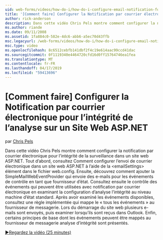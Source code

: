 ```yaml
---
uid: web-forms/videos/how-do-i/how-do-i-configure-email-notification-for-health-monitoring-on-an-aspnet-web-site
title: '[Comment faire] Configurer la Notification par courrier électronique pour la surveillance de l’intégrité sur un Site Web ASP.NET | Microsoft Docs'
author: rick-anderson
description: Dans cette vidéo Chris Pels montre comment configurer la notification par courrier électronique pour l’intégrité de la surveillance dans un site web ASP.NET. Tout d’abord, consultez Comment configurer l’envoi de e...
ms.author: riande
ms.date: 09/11/2008
ms.assetid: 1fa884c0-582e-4dc6-abb6-a5ec70d43ffb
msc.legacyurl: /web-forms/videos/how-do-i/how-do-i-configure-email-notification-for-health-monitoring-on-an-aspnet-web-site
msc.type: video
ms.openlocfilehash: 8c6512cebfb141dbf2f4c19e614aac99ccd41dac
ms.sourcegitcommit: 0f1119340e4464720cfd16d0ff15764746ea1fea
ms.translationtype: MT
ms.contentlocale: fr-FR
ms.lasthandoff: 04/17/2019
ms.locfileid: "59413696"
---
```

# <a name="how-do-i-configure-email-notification-for-health-monitoring-on-an-aspnet-web-site"></a>[Comment faire] Configurer la Notification par courrier électronique pour l’intégrité de l’analyse sur un Site Web ASP.NET

par [Chris Pels](https://twitter.com/chrispels)

Dans cette vidéo Chris Pels montre comment configurer la notification par courrier électronique pour l’intégrité de la surveillance dans un site web ASP.NET. Tout d’abord, consultez Comment configurer l’envoi de courrier électronique dans un site web ASP.NET à l’aide de la &lt;emailSettings&gt; élément dans le fichier web.config. Ensuite, découvrez comment ajouter la SimpleMailWebEventProvider qui envoie des e-mails pour les événements de contrôle en tant que fournisseur d’état. Consultez ensuite le contrôle des événements qui peuvent être utilisées avec notification par courrier électronique en examinant la configuration d’analyse l’intégrité au niveau machine d’état standard. Après avoir examiné les événements disponibles, consultez une règle implémentée qui mappe le « tous les événements » au fournisseur de messagerie. Lors du démarrage du site web plusieurs e-mails sont envoyés, puis examiner lorsqu’ils sont reçus dans Outlook. Enfin, certains principes de base dont les événements peuvent être mappés au fournisseur de messagerie analyse d’intégrité sont présentés.

[&#9654;Regardez la vidéo (25 minutes)](https://channel9.msdn.com/Blogs/ASP-NET-Site-Videos/how-do-i-configure-email-notification-for-health-monitoring-on-an-aspnet-web-site)

